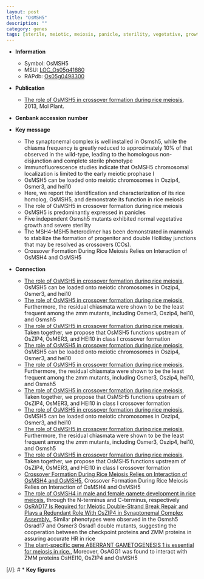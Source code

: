 ```yaml
---
layout: post
title: "OsMSH5"
description: ""
category: genes
tags: [sterile, meiotic, meiosis, panicle, sterility, vegetative, growth, crossover, Holliday junctions]
---
```


* **Information**  
    + Symbol: OsMSH5  
    + MSU: [LOC_Os05g41880](http://rice.plantbiology.msu.edu/cgi-bin/ORF_infopage.cgi?orf=LOC_Os05g41880)  
    + RAPdb: [Os05g0498300](http://rapdb.dna.affrc.go.jp/viewer/gbrowse_details/irgsp1?name=Os05g0498300)  

* **Publication**  
    + [The role of OsMSH5 in crossover formation during rice meiosis](http://www.ncbi.nlm.nih.gov/pubmed?term=The+role+of+OsMSH5+in+crossover+formation+during+rice+meiosis%5BTitle%5D), 2013, Mol Plant.

* **Genbank accession number**  

* **Key message**  
    + The synaptonemal complex is well installed in Osmsh5, while the chiasma frequency is greatly reduced to approximately 10% of that observed in the wild-type, leading to the homologous non-disjunction and complete sterile phenotype
    + Immunofluorescence studies indicate that OsMSH5 chromosomal localization is limited to the early meiotic prophase I
    + OsMSH5 can be loaded onto meiotic chromosomes in Oszip4, Osmer3, and hei10
    + Here, we report the identification and characterization of its rice homolog, OsMSH5, and demonstrate its function in rice meiosis
    + The role of OsMSH5 in crossover formation during rice meiosis
    + OsMSH5 is predominantly expressed in panicles
    + Five independent Osmsh5 mutants exhibited normal vegetative growth and severe sterility
    + The MSH4-MSH5 heterodimer has been demonstrated in mammals to stabilize the formation of progenitor and double Holliday junctions that may be resolved as crossovers (COs).
    + Crossover Formation During Rice Meiosis Relies on Interaction of OsMSH4 and OsMSH5

* **Connection**  
    + [The role of OsMSH5 in crossover formation during rice meiosis](http://www.ncbi.nlm.nih.gov/pubmed?term=The+role+of+OsMSH5+in+crossover+formation+during+rice+meiosis%5BTitle%5D), OsMSH5 can be loaded onto meiotic chromosomes in Oszip4, Osmer3, and hei10
    + [The role of OsMSH5 in crossover formation during rice meiosis](http://www.ncbi.nlm.nih.gov/pubmed?term=The+role+of+OsMSH5+in+crossover+formation+during+rice+meiosis%5BTitle%5D), Furthermore, the residual chiasmata were shown to be the least frequent among the zmm mutants, including Osmer3, Oszip4, hei10, and Osmsh5
    + [The role of OsMSH5 in crossover formation during rice meiosis](http://www.ncbi.nlm.nih.gov/pubmed?term=The+role+of+OsMSH5+in+crossover+formation+during+rice+meiosis%5BTitle%5D), Taken together, we propose that OsMSH5 functions upstream of OsZIP4, OsMER3, and HEI10 in class I crossover formation
    + [The role of OsMSH5 in crossover formation during rice meiosis](http://www.ncbi.nlm.nih.gov/pubmed?term=The+role+of+OsMSH5+in+crossover+formation+during+rice+meiosis%5BTitle%5D), OsMSH5 can be loaded onto meiotic chromosomes in Oszip4, Osmer3, and hei10
    + [The role of OsMSH5 in crossover formation during rice meiosis](http://www.ncbi.nlm.nih.gov/pubmed?term=The+role+of+OsMSH5+in+crossover+formation+during+rice+meiosis%5BTitle%5D), Furthermore, the residual chiasmata were shown to be the least frequent among the zmm mutants, including Osmer3, Oszip4, hei10, and Osmsh5
    + [The role of OsMSH5 in crossover formation during rice meiosis](http://www.ncbi.nlm.nih.gov/pubmed?term=The+role+of+OsMSH5+in+crossover+formation+during+rice+meiosis%5BTitle%5D), Taken together, we propose that OsMSH5 functions upstream of OsZIP4, OsMER3, and HEI10 in class I crossover formation
    + [The role of OsMSH5 in crossover formation during rice meiosis](http://www.ncbi.nlm.nih.gov/pubmed?term=The+role+of+OsMSH5+in+crossover+formation+during+rice+meiosis%5BTitle%5D), OsMSH5 can be loaded onto meiotic chromosomes in Oszip4, Osmer3, and hei10
    + [The role of OsMSH5 in crossover formation during rice meiosis](http://www.ncbi.nlm.nih.gov/pubmed?term=The+role+of+OsMSH5+in+crossover+formation+during+rice+meiosis%5BTitle%5D), Furthermore, the residual chiasmata were shown to be the least frequent among the zmm mutants, including Osmer3, Oszip4, hei10, and Osmsh5
    + [The role of OsMSH5 in crossover formation during rice meiosis](http://www.ncbi.nlm.nih.gov/pubmed?term=The+role+of+OsMSH5+in+crossover+formation+during+rice+meiosis%5BTitle%5D), Taken together, we propose that OsMSH5 functions upstream of OsZIP4, OsMER3, and HEI10 in class I crossover formation
    + [Crossover Formation During Rice Meiosis Relies on Interaction of OsMSH4 and OsMSH5](http://www.ncbi.nlm.nih.gov/pubmed?term=Crossover+Formation+During+Rice+Meiosis+Relies+on+Interaction+of+OsMSH4+and+OsMSH5%5BTitle%5D), Crossover Formation During Rice Meiosis Relies on Interaction of OsMSH4 and OsMSH5
    + [The role of OsMSH4 in male and female gamete development in rice meiosis.](OsMSH5) through the N-terminus and C-terminus, respectively
    + [OsRAD17 Is Required for Meiotic Double-Strand Break Repair and Plays a Redundant Role With OsZIP4 in Synaptonemal Complex Assembly.](http://www.ncbi.nlm.nih.gov/pubmed?term=OsRAD17+Is+Required+for+Meiotic+Double-Strand+Break+Repair+and+Plays+a+Redundant+Role+With+OsZIP4+in+Synaptonemal+Complex+Assembly.%5BTitle%5D),  Similar phenotypes were observed in the Osmsh5 Osrad17 and Osmer3 Osrad1 double mutants, suggesting the cooperation between the checkpoint proteins and ZMM proteins in assuring accurate HR in rice
    + [The plant-specific gene ABERRANT GAMETOGENESIS 1 is essential for meiosis in rice.](http://www.ncbi.nlm.nih.gov/pubmed?term=The+plant-specific+gene+ABERRANT+GAMETOGENESIS+1+is+essential+for+meiosis+in+rice.%5BTitle%5D),  Moreover, OsAGG1 was found to interact with ZMM proteins OsHEI10, OsZIP4 and OsMSH5

[//]: # * **Key figures**  


